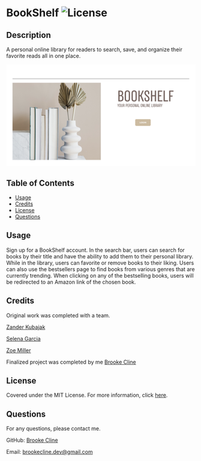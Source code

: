   # BookShelf ![License](https://img.shields.io/badge/License-MIT-yellow.svg)

  ## Description

  A personal online library for readers to search, save, and organize their favorite reads all in one place.

![webpage screenshot](./client/src/assets/BookShelfScreenShot.png)

  ## Table of Contents

  - [Usage](#usage)
  - [Credits](#credits)
  - [License](#license)
  - [Questions](#questions)

  ## Usage

  Sign up for a BookShelf account. In the search bar, users can search for books by their title and have the ability to add them to their personal library. While in the library, users can favorite or remove books to their liking. Users can also use the bestsellers page to find books from various genres that are currently trending. When clicking on any of the bestselling books, users will be redirected to an Amazon link of the chosen book.

  ## Credits

  Original work was completed with a team. 

[Zander Kubajak](https://github.com/ZVKubajak)

[Selena Garcia](https://github.com/selmgar)

[Zoe Miller](https://github.com/millezo326)

Finalized project was completed by me [Brooke Cline](https://github.com/bcline01)

  ## License

  Covered under the MIT License. For more information, click [here](https://opensource.org/licenses/MIT).

  ## Questions

  For any questions, please contact me.

  GitHub: [Brooke Cline](https://github.com/bcline01)
  
  Email: <brookecline.dev@gmail.com>
